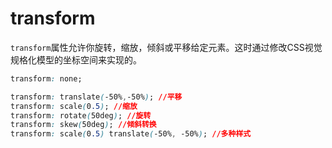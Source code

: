 # transform

`transform`属性允许你旋转，缩放，倾斜或平移给定元素。这时通过修改CSS视觉规格化模型的坐标空间来实现的。

```css
transform: none;

transform: translate(-50%,-50%); //平移
transform: scale(0.5); //缩放
transform: rotate(50deg); //旋转
transform: skew(50deg); //倾斜转换
transform: scale(0.5) translate(-50%, -50%); //多种样式
```

